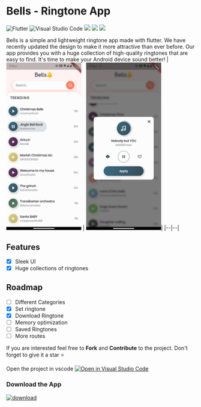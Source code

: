 

# Bells - Ringtone App 


![Flutter](https://img.shields.io/badge/Flutter-%2302569B.svg?style=for-the-badge&logo=Flutter&logoColor=white)
![Visual Studio Code](https://img.shields.io/badge/Visual%20Studio%20Code-0078d7.svg?style=for-the-badge&logo=visual-studio-code&logoColor=white)
![](https://img.shields.io/badge/Flutter_Version-2.2.3-9558B2.svg?style=for-the-badge&logo=Flutter)
![](https://img.shields.io/badge/Dart_Version-2.13.4-Blue.svg?style=for-the-badge&logo=Dart)
![](https://img.shields.io/badge/Status-In_development-blue.svg?style=for-the-badge)



Bells is a simple and lightweight ringtone app made with flutter. We have recently updated the design to make it more attractive than ever before. Our app provides you with a huge collection of high-quality ringtones that are easy to find. It's time to make your Android device sound better!
|<img width =200 src="https://raw.githubusercontent.com/imsudip/bells/main/test/Screenshot_20211211-171307218.jpg"> | <img width =200 src="https://raw.githubusercontent.com/imsudip/bells/main/test/Screenshot_20211211-171332969.jpg">|
|--|--|



## Features
 - [x] Sleek UI
 - [x] Huge collections of ringtones

## Roadmap
- [ ] Different Categories
- [x] Set ringtone
- [x] Download Ringtone
- [ ] Memory optimization
- [ ] Saved Ringtones
- [ ] More routes

If you are interested feel free to **Fork** and **Contribute** to the project.
Don't forget to give it a star ⭐

Open the project in vscode
[![Open in Visual Studio Code](https://open.vscode.dev/badges/open-in-vscode.svg)](https://open.vscode.dev/imsudip/bells)

### Download the App
<a href="https://github.com/imsudip/bells/raw/main/bells_v1.apk" title="Download now"><img src="https://i.ibb.co/kHy4pMz/download.png" alt="download" border="0"></a>
